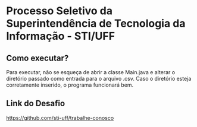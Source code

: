 # Processo Seletivo da Superintendência de Tecnologia da Informação - STI/UFF

## Como executar?

Para executar, não se esqueça de abrir a classe Main.java e alterar o diretório passado como entrada para o arquivo .csv.
Caso o diretório esteja corretamente inserido, o programa funcionará bem.

## Link do Desafio

https://github.com/sti-uff/trabalhe-conosco